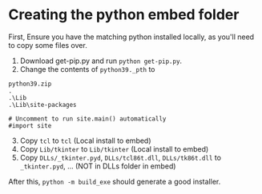 # Creating the python embed folder

First, Ensure you have the matching python installed locally, as you'll need to copy some files over.

1. Download get-pip.py and run `python get-pip.py`.
2. Change the contents of `python39._pth` to

```
python39.zip
.
.\Lib
.\Lib\site-packages

# Uncomment to run site.main() automatically
#import site
```

3. Copy `tcl` to `tcl` (Local install to embed)
4. Copy `Lib/tkinter` to `Lib/tkinter` (Local install to embed)
5. Copy `DLLs/_tkinter.pyd`, `DLLs/tcl86t.dll`, `DLLs/tk86t.dll` to `_tkinter.pyd`, ... (NOT in DLLs folder in embed)

After this, `python -m build_exe` should generate a good installer.

